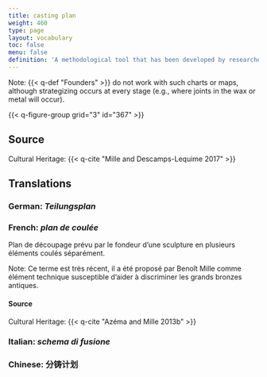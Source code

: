 ```yaml
---
title: casting plan
weight: 460
type: page
layout: vocabulary
toc: false
menu: false
definition: 'A methodological tool that has been developed by researchers to reverse engineer the casting sequence of a bronze sculpture and visually represent the separately cast parts. It is based on the evidence presented in the object and attempts to map the decisions made by a foundry regarding the number and position of separately cast pieces.'
---
```


<div class="backmatter">
Note: {{< q-def "Founders" >}} do not work with such charts or maps, although strategizing occurs at every stage (e.g., where joints in the wax or metal will occur).
</div>

{{< q-figure-group grid="3" id="367" >}}

## Source

Cultural Heritage: {{< q-cite "Mille and Descamps-Lequime 2017" >}}

## Translations

<div class="accordion">

###  **German**: *Teilungsplan*

### **French**: *plan de coulée*

Plan de découpage prévu par le fondeur d’une sculpture en plusieurs éléments coulés séparément.

<div class="backmatter">
Note: Ce terme est très récent, il a été proposé par Benoît Mille comme élément technique susceptible d’aider à discriminer les grands bronzes antiques.
</div>

#### Source

Cultural Heritage: {{< q-cite "Azéma and Mille 2013b" >}}

### **Italian**: *schema di fusione*

### **Chinese**: 分铸计划

</div>
